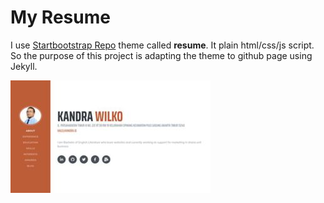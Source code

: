 # My Resume
I use [Startbootstrap Repo](https://blackrockdigital.github.io) theme called **resume**. It plain html/css/js script. So the purpose of this project is adapting the theme to github page using Jekyll.

![Image Resume Jekyll Screen Shot](resume-ss.jpg)
